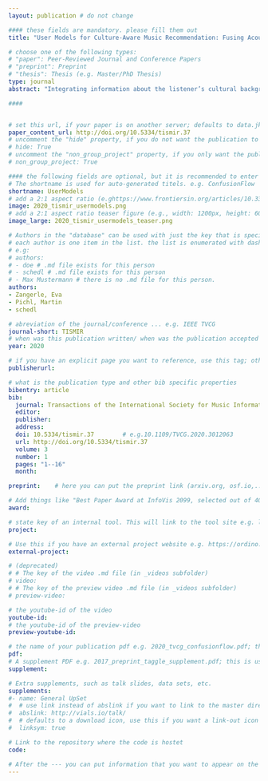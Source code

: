 ```yaml
---
layout: publication # do not change

#### these fields are mandatory. please fill them out
title: "User Models for Culture-Aware Music Recommendation: Fusing Acoustic and Cultural Cues" # title of your publication 

# choose one of the following types:
# "paper": Peer-Reviewed Journal and Conference Papers
# "preprint": Preprint
# "thesis": Thesis (e.g. Master/PhD Thesis)
type: journal
abstract: "Integrating information about the listener’s cultural background when building music recommender systems has recently been identified as a means to improve recommendation quality. In this article, we, therefore, propose a novel approach to jointly model users by their musical preferences and cultural backgrounds. We describe the musical preferences of users by the acoustic features of the songs the users have listened to and characterize the cultural background of users by culture-related socio-economic features that we infer from the user’s country. To evaluate the impact of the proposed user model on recommendation quality, we integrate the model into a culture-aware recommender system. By analyzing a dataset comprising approximately 400 million listening events of about 55,000 users from 36 countries, we show that incorporating both acoustic information of the tracks a user has listened to as well as the cultural background of users in the form of a music-cultural user model contributes to improved recommendation performance. Furthermore, we provide a systematic analysis of the influence of different features on the quality of the provided culture-aware track recommendations. We find that considering acoustic features that model the characteristics of tracks and a user’s musical preferences have the highest impact on recommendation performance. However, adding socio-economic features allows further improving the recommendation quality. In addition, we identify interesting correlations between acoustic characteristics of music preferences and cultural features of populations at the country level." # insert the abstract of your publication between the quotes; you can use html e.g. to make links (<a></a>) or generate bold (<b></b>) etc. text 

####


# set this url, if your paper is on another server; defaults to data.jku-vds-lab.at
paper_content_url: http://doi.org/10.5334/tismir.37
# uncomment the "hide" property, if you do not want the publication to be displayed on the website (usually you don't need this)
# hide: True
# uncomment the "non_group_project" property, if you only want the publication to be displayed on your personal page (i.e. publications where you contributed, but does not have anything to do with the Vis Group e.g. Master Thesis,...)
# non_group_project: True

#### the following fields are optional, but it is recommended to enter as much information as possible
# The shortname is used for auto-generated titels. e.g. ConfusionFlow
shortname: UserModels
# add a 2:1 aspect ratio (e.ghttps://www.frontiersin.org/articles/10.3389/frai.2020.508725., width: 400px, height: 200px) to the folder /assets/images/papers/ e.g. 2020_tvcg_confusionflow.png
image: 2020_tismir_usermodels.png
# add a 2:1 aspect ratio teaser figure (e.g., width: 1200px, height: 600px) to the folder /assets/images/papers/ e.g. 2020_tvcg_confusionflow_teaser.png
image_large: 2020_tismir_usermodels_teaser.png

# Authors in the "database" can be used with just the key that is specified in the corresponding .md file (usually it is the lastname in lower case e.g. doe). Authors that do not have an individual page here should be stated with their full name (e.g. John Doe)
# each author is one item in the list. the list is enumerated with dashes ("-")
# e.g:
# authors:
# - doe # .md file exists for this person
# - schedl # .md file exists for this person
# - Max Mustermann # there is no .md file for this person.
authors:
- Zangerle, Eva
- Pichl, Martin
- schedl

# abreviation of the journal/conference ... e.g. IEEE TVCG
journal-short: TISMIR
# when was this publication written/ when was the publication accepted (e.g. 2020)
year: 2020

# if you have an explicit page you want to reference, use this tag; otherwise it will be generated from your doi
publisherurl: 

# what is the publication type and other bib specific properties
bibentry: article
bib:
  journal: Transactions of the International Society for Music Information Retrieval # e.g. IEEE Transactions on Visualization and Computer Graphics (to appear)
  editor: 
  publisher: 
  address: 
  doi: 10.5334/tismir.37		# e.g.10.1109/TVCG.2020.3012063
  url: http://doi.org/10.5334/tismir.37
  volume: 3
  number: 1
  pages: "1--16"
  month: 

preprint:	 # here you can put the preprint link (arxiv.org, osf.io,...) e.g. https://arxiv.org/abs/1910.00969

# Add things like "Best Paper Award at InfoVis 2099, selected out of 4000 submissions"
award:

# state key of an internal tool. This will link to the tool site e.g. lineup (usually not needed)
project: 

# Use this if you have an external project website e.g. https://ordino.caleydoapp.org/
external-project: 

# (deprecated)
# # The key of the video .md file (in _videos subfolder)
# video: 
# # The key of the preview video .md file (in _videos subfolder)
# preview-video:

# the youtube-id of the video
youtube-id: 
# the youtube-id of the preview-video
preview-youtube-id: 

# the name of your publication pdf e.g. 2020_tvcg_confusionflow.pdf; this is usually uploaded to the caleydo aws server
pdf: 
# A supplement PDF e.g. 2017_preprint_taggle_supplement.pdf; this is usually uploaded to the caleydo aws server
supplement: 

# Extra supplements, such as talk slides, data sets, etc.
supplements:
#- name: General UpSet
#  # use link instead of abslink if you want to link to the master directory
#  abslink: http://vials.io/talk/
#  # defaults to a download icon, use this if you want a link-out icon
#  linksym: true

# Link to the repository where the code is hostet
code: 

# After the --- you can put information that you want to appear on the website using markdown formatting or HTML. A good example are acknowledgements, extra references, an erratum, etc.
---
```






